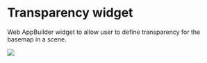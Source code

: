 # Transparency widget

Web AppBuilder widget to allow user to define transparency for the basemap in a scene.

![](transparence.gif)

